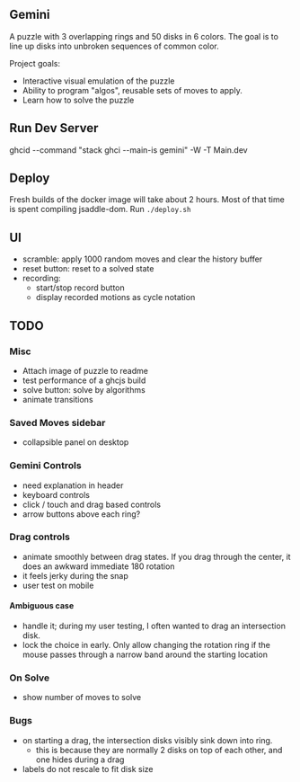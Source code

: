 ## Gemini 
A puzzle with 3 overlapping rings and 50 disks in 6 colors. The goal is to line up disks into unbroken sequences of common color.

Project goals:
- Interactive visual emulation of the puzzle
- Ability to program "algos", reusable sets of moves to apply.
- Learn how to solve the puzzle

## Run Dev Server
ghcid --command "stack ghci --main-is gemini" -W -T Main.dev

## Deploy
Fresh builds of the docker image will take about 2 hours. Most of that time is spent compiling jsaddle-dom.
Run `./deploy.sh`

## UI
- scramble: apply 1000 random moves and clear the history buffer
- reset button: reset to a solved state
- recording:
    - start/stop record button
    - display recorded motions as cycle notation

## TODO
### Misc
- Attach image of puzzle to readme
- test performance of a ghcjs build
- solve button: solve by algorithms
- animate transitions

### Saved Moves sidebar
- collapsible panel  on desktop

### Gemini Controls
- need explanation in header
- keyboard controls
- click / touch and drag based controls
- arrow buttons above each ring?

### Drag controls
- animate smoothly between drag states. If you drag through the center, it does an awkward immediate 180 rotation
- it feels jerky during the snap
- user test on mobile


#### Ambiguous case
- handle it; during my user testing, I often wanted to drag an intersection disk.
- lock the choice in early. Only allow changing the rotation ring if the mouse passes through a narrow band
 around the starting location


### On Solve
- show number of moves to solve


### Bugs
- on starting a drag, the intersection disks visibly sink down into ring. 
    - this is because they are normally  2 disks on top of each other, and one hides during a drag
- labels do not rescale to fit disk size

